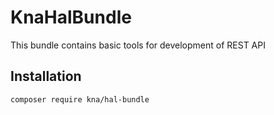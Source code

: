 # KnaHalBundle

This bundle contains basic tools for development of REST API

## Installation

```
composer require kna/hal-bundle
```